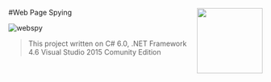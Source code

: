 #Web Page Spying   <img src="https://cloud.githubusercontent.com/assets/24522089/21962098/41a510c8-db36-11e6-95ef-eb392a0a1919.png" align="right" width="130px" height="130px" /> 

![webspy](https://cloud.githubusercontent.com/assets/24522089/22523957/afe45dee-e8da-11e6-9293-8c13de4fcc69.gif)

> This project written on C# 6.0, .NET Framework 4.6 Visual Studio 2015 Comunity Edition
